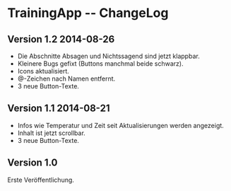 TrainingApp -- ChangeLog
========================

Version 1.2 2014-08-26
----------------------
- Die Abschnitte Absagen und Nichtssagend sind jetzt klappbar.
- Kleinere Bugs gefixt (Buttons manchmal beide schwarz).
- Icons aktualisiert.
- @-Zeichen nach Namen entfernt.
- 3 neue Button-Texte.

Version 1.1 2014-08-21
----------------------
- Infos wie Temperatur und Zeit seit Aktualisierungen werden angezeigt.
- Inhalt ist jetzt scrollbar.
- 3 neue Button-Texte.

Version 1.0
-----------
Erste Veröffentlichung.
